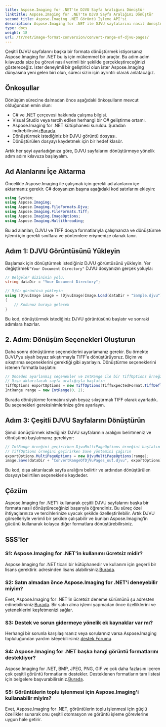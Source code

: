 ```yaml
---
title: Aspose.Imaging for .NET'te DJVU Sayfa Aralığını Dönüştür
linktitle: Aspose.Imaging for .NET'te DJVU Sayfa Aralığını Dönüştür
second_title: Aspose.Imaging .NET Görüntü İşleme API'si
description: Aspose.Imaging for .NET ile DJVU sayfalarını nasıl dönüştüreceğinizi öğrenin. Verimli DJVU'dan TIFF'e dönüşüm için adım adım kılavuz.
type: docs
weight: 18
url: /tr/net/image-format-conversion/convert-range-of-djvu-pages/
---
```


Çeşitli DJVU sayfalarını başka bir formata dönüştürmek istiyorsanız Aspose.Imaging for .NET bu iş için mükemmel bir araçtır. Bu adım adım kılavuzda size bu görevi nasıl verimli bir şekilde gerçekleştireceğinizi göstereceğiz. İster deneyimli bir geliştirici olun ister Aspose.Imaging dünyasına yeni gelen biri olun, süreci sizin için ayrıntılı olarak anlatacağız. 

## Önkoşullar

Dönüşüm sürecine dalmadan önce aşağıdaki önkoşulların mevcut olduğundan emin olun:

- C# ve .NET çerçevesi hakkında çalışma bilgisi.
- Visual Studio veya tercih edilen herhangi bir C# geliştirme ortamı.
-  Aspose.Imaging for .NET kütüphanesi kuruldu. Şuradan indirebilirsiniz[Burada](https://releases.aspose.com/imaging/net/).
- Dönüştürmek istediğiniz bir DJVU görüntü dosyası.
- Dönüştürülen dosyayı kaydetmek için bir hedef klasör.

Artık her şeyi ayarladığınıza göre, DJVU sayfalarını dönüştürmeye yönelik adım adım kılavuza başlayalım.

## Ad Alanlarını İçe Aktarma

Öncelikle Aspose.Imaging ile çalışmak için gerekli ad alanlarını içe aktarmanız gerekir. C# dosyanızın başına aşağıdaki kod satırlarını ekleyin:

```csharp
using System;
using Aspose.Imaging;
using Aspose.Imaging.FileFormats.Djvu;
using Aspose.Imaging.FileFormats.Tiff;
using Aspose.Imaging.ImageOptions;
using Aspose.Imaging.Multithreading;
```

Bu ad alanları, DJVU ve TIFF dosya formatlarıyla çalışmanıza ve dönüştürme işlemi için gerekli sınıflara ve yöntemlere erişmenize olanak tanır.

## Adım 1: DJVU Görüntüsünü Yükleyin

 Başlamak için dönüştürmek istediğiniz DJVU görüntüsünü yükleyin. Yer değiştirmek`"Your Document Directory"` DJVU dosyanızın gerçek yoluyla:

```csharp
// Belgeler dizininin yolu.
string dataDir = "Your Document Directory";

// DjVu görüntüsü yükleyin
using (DjvuImage image = (DjvuImage)Image.Load(dataDir + "Sample.djvu"))
{
    // Kodunuz buraya gelecek
}
```

Bu kod, dönüştürmek istediğiniz DJVU görüntüsünü başlatır ve sonraki adımlara hazırlar.

## 2. Adım: Dönüşüm Seçenekleri Oluşturun

Daha sonra dönüştürme seçeneklerini ayarlamanız gerekir. Bu örnekte DJVU'yu siyah beyaz sıkıştırmayla TIFF'e dönüştürüyoruz. Biçim ve sıkıştırma seçeneklerini gerektiği gibi ayarlayın. Dönüştürme seçeneklerini istenen formatla başlatın:

```csharp
// Önceden ayarlanmış seçenekler ve IntRange ile bir TiffOptions örneği oluşturun
// Dışa aktarılacak sayfa aralığıyla başlatın
TiffOptions exportOptions = new TiffOptions(TiffExpectedFormat.TiffDeflateBw);
IntRange range = new IntRange(0, 2);
```

Burada dönüştürme formatını siyah beyaz sıkıştırmalı TIFF olarak ayarladık. Bu seçenekleri gereksinimlerinize göre ayarlayın.

## Adım 3: Çeşitli DJVU Sayfalarını Dönüştürün

Şimdi dönüştürmek istediğiniz DJVU sayfalarının aralığını belirtmeniz ve dönüşümü başlatmanız gerekiyor:

```csharp
// IntRange örneğini geçirirken DjvuMultiPageOptions örneğini başlatın
// TiffOptions örneğini geçirirken Save yöntemini çağırın
exportOptions.MultiPageOptions = new DjvuMultiPageOptions(range);
image.Save(dataDir + "ConvertRangeOfDjVuPages_out.djvu", exportOptions);
```

Bu kod, dışa aktarılacak sayfa aralığını belirtir ve ardından dönüştürülen dosyayı belirtilen seçeneklerle kaydeder.

## Çözüm

Aspose.Imaging for .NET'i kullanarak çeşitli DJVU sayfalarını başka bir formata nasıl dönüştüreceğinizi başarıyla öğrendiniz. Bu süreç özel ihtiyaçlarınıza ve tercihlerinize uyacak şekilde özelleştirilebilir. Artık DJVU görselleriyle verimli bir şekilde çalışabilir ve bunları Aspose.Imaging'in gücünü kullanarak kolayca diğer formatlara dönüştürebilirsiniz.

## SSS'ler

### S1: Aspose.Imaging for .NET'in kullanımı ücretsiz midir?

 Aspose.Imaging for .NET ticari bir kütüphanedir ve kullanım için geçerli bir lisans gerektirir. adresinden lisans alabilirsiniz.[Burada](https://purchase.aspose.com/buy).

### S2: Satın almadan önce Aspose.Imaging for .NET'i deneyebilir miyim?

 Evet, Aspose.Imaging for .NET'in ücretsiz deneme sürümünü şu adresten edinebilirsiniz:[Burada](https://releases.aspose.com/). Bir satın alma işlemi yapmadan önce özelliklerini ve yeteneklerini keşfetmenizi sağlar.

### S3: Destek ve sorun gidermeye yönelik ek kaynaklar var mı?

 Herhangi bir sorunla karşılaşırsanız veya sorularınız varsa Aspose.Imaging topluluğundan yardım isteyebilirsiniz.[destek Forumu](https://forum.aspose.com/).

### S4: Aspose.Imaging for .NET başka hangi görüntü formatlarını destekliyor?

 Aspose.Imaging for .NET, BMP, JPEG, PNG, GIF ve çok daha fazlasını içeren çok çeşitli görüntü formatlarını destekler. Desteklenen formatların tam listesi için belgelere başvurabilirsiniz.[Burada](https://reference.aspose.com/imaging/net/).

### S5: Görüntülerin toplu işlenmesi için Aspose.Imaging'i kullanabilir miyim?

Evet, Aspose.Imaging for .NET, görüntülerin toplu işlenmesi için güçlü özellikler sunarak onu çeşitli otomasyon ve görüntü işleme görevlerine uygun hale getirir.